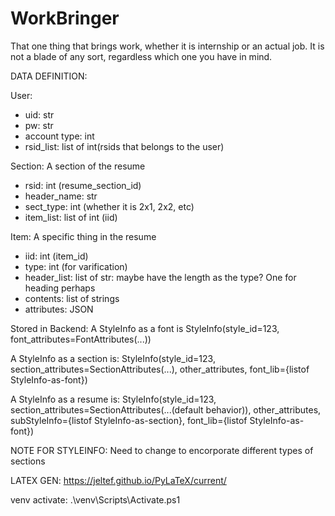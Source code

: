 # WorkBringer
That one thing that brings work, whether it is internship or an actual job. It is not a blade of any sort, regardless which one you have in mind.

DATA DEFINITION:

User: 
- uid: str
- pw: str
- account type: int
- rsid_list: list of int(rsids that belongs to the user)

Section: A section of the resume
- rsid: int (resume_section_id)
- header_name: str
- sect_type: int (whether it is 2x1, 2x2, etc)
- item_list: list of int (iid)

Item: A specific thing in the resume
- iid: int (item_id)
- type: int (for varification)
- header_list: list of str: maybe have the length as the type? One for heading perhaps
- contents: list of strings
- attributes: JSON

Stored in Backend:
A StyleInfo as a font is StyleInfo(style_id=123, font_attributes=FontAttributes(...))
    
A StyleInfo as a section is:
StyleInfo(style_id=123, section_attributes=SectionAttributes(...), other_attributes, font_lib={listof StyleInfo-as-font})

A StyleInfo as a resume is:
StyleInfo(style_id=123, section_attributes=SectionAttributes(...(default behavior)), other_attributes, subStyleInfo={listof StyleInfo-as-section}, font_lib={listof StyleInfo-as-font})

NOTE FOR STYLEINFO:
Need to change to encorporate different types of sections


LATEX GEN:
https://jeltef.github.io/PyLaTeX/current/



venv activate:
.\venv\Scripts\Activate.ps1
